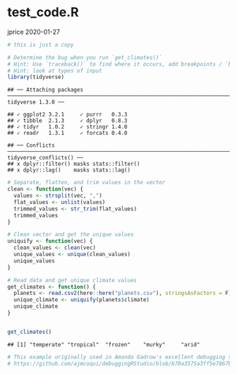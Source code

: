 test\_code.R
================
jprice
2020-01-27

``` r
# this is just a copy

# Determine the bug when you run `get_climates()`
# Hint: Use `traceback()` to find where it occurs, add breakpoints / `browser()` calls
# Hint: look at types of input
library(tidyverse)
```

    ## ── Attaching packages ──────────────────────────────────────────────────────────────────────────── tidyverse 1.3.0 ──

    ## ✓ ggplot2 3.2.1     ✓ purrr   0.3.3
    ## ✓ tibble  2.1.3     ✓ dplyr   0.8.3
    ## ✓ tidyr   1.0.2     ✓ stringr 1.4.0
    ## ✓ readr   1.3.1     ✓ forcats 0.4.0

    ## ── Conflicts ─────────────────────────────────────────────────────────────────────────────── tidyverse_conflicts() ──
    ## x dplyr::filter() masks stats::filter()
    ## x dplyr::lag()    masks stats::lag()

``` r
# Separate, flatten, and trim values in the vector
clean <- function(vec) {
  values <- strsplit(vec, ",")
  flat_values <- unlist(values)
  trimmed_values <- str_trim(flat_values)
  trimmed_values
}

# Clean vector and get the unique values
uniquify <- function(vec) {
  clean_values <- clean(vec)
  unique_values <- unique(clean_values)
  unique_values
}

# Read data and get unique climate values
get_climates <- function() {
  planets <- read.csv2(here::here("planets.csv"), stringsAsFactors = F)
  unique_climate <- uniquify(planets$climate)
  unique_climate
}


get_climates()
```

    ## [1] "temperate" "tropical"  "frozen"    "murky"     "arid"

``` r
# This example originally used in Amanda Gadrow's excellent debugging talk at rstudio::conf 2018,
# https://github.com/ajmcoqui/debuggingRStudio/blob/b70a3575a3ff5e7867b05fb5e84568abba426c4b/error_example.R
```
